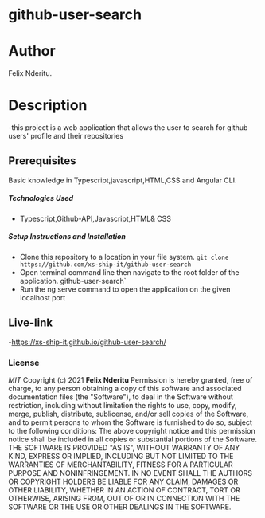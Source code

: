 # github-user-search
# Author
Felix Nderitu.
# Description
-this project is a web application that allows the user to search for github users' profile and their repositories
## Prerequisites
Basic  knowledge in Typescript,javascript,HTML,CSS and Angular CLI.
##### Technologies Used
- Typescript,Github-API,Javascript,HTML& CSS
##### Setup Instructions and Installation
- Clone this repository to a location in your file system. `git clone https://github.com/xs-ship-it/github-user-search`
- Open terminal command line then navigate to the root folder of the application. github-user-search`
- Run the ng serve command to open the application on the given localhost port
## Live-link
-https://xs-ship-it.github.io/github-user-search/
### License
*MIT*
Copyright (c) 2021 **Felix Nderitu**
Permission is hereby granted, free of charge, to any person obtaining a copy of this software and associated documentation files (the "Software"), to deal in the Software without restriction, including without limitation the rights to use, copy, modify, merge, publish, distribute, sublicense, and/or sell copies of the Software, and to permit persons to whom the Software is furnished to do so, subject to the following conditions:
The above copyright notice and this permission notice shall be included in all copies or substantial portions of the Software.
THE SOFTWARE IS PROVIDED "AS IS", WITHOUT WARRANTY OF ANY KIND, EXPRESS OR IMPLIED, INCLUDING BUT NOT LIMITED TO THE WARRANTIES OF MERCHANTABILITY, FITNESS FOR A PARTICULAR PURPOSE AND NONINFRINGEMENT. IN NO EVENT SHALL THE AUTHORS OR COPYRIGHT HOLDERS BE LIABLE FOR ANY CLAIM, DAMAGES OR OTHER LIABILITY, WHETHER IN AN ACTION OF CONTRACT, TORT OR OTHERWISE, ARISING FROM, OUT OF OR IN CONNECTION WITH THE SOFTWARE OR THE USE OR OTHER DEALINGS IN THE SOFTWARE.
